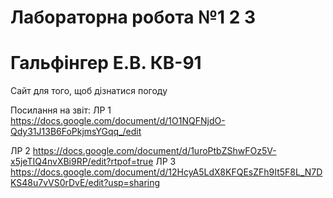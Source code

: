 # Лабораторна робота №1 2 3
# Гальфінгер Е.В. КВ-91
Сайт для того, щоб дізнатися погоду

Посилання на звіт: 
ЛР 1  https://docs.google.com/document/d/1O1NQFNjdO-Qdy31J13B6FoPkjmsYGqq_/edit

ЛР 2  https://docs.google.com/document/d/1uroPtbZShwFOz5V-x5jeTIQ4nvXBi9RP/edit?rtpof=true
ЛР 3  https://docs.google.com/document/d/12HcyA5LdX8KFQEsZFh9It5F8L_N7DKS48u7vVS0rDvE/edit?usp=sharing


